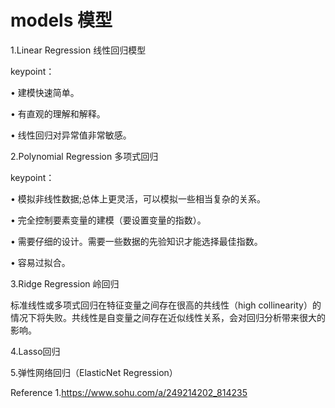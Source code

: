 # models 模型

1.Linear Regression 线性回归模型

keypoint：

• 建模快速简单。

• 有直观的理解和解释。

• 线性回归对异常值非常敏感。


2.Polynomial Regression 多项式回归

keypoint：

• 模拟非线性数据;总体上更灵活，可以模拟一些相当复杂的关系。

• 完全控制要素变量的建模（要设置变量的指数）。

• 需要仔细的设计。需要一些数据的先验知识才能选择最佳指数。

• 容易过拟合。

3.Ridge Regression 岭回归

标准线性或多项式回归在特征变量之间存在很高的共线性（high collinearity）的情况下将失败。共线性是自变量之间存在近似线性关系，会对回归分析带来很大的影响。

4.Lasso回归

5.弹性网络回归（ElasticNet Regression）


Reference
1.https://www.sohu.com/a/249214202_814235
